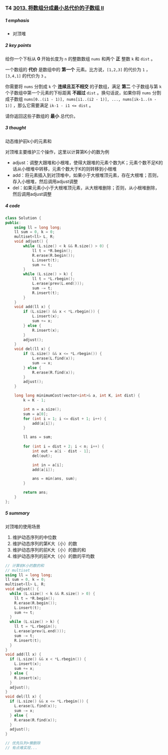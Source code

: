 ### T4 [3013. 将数组分成最小总代价的子数组 II](https://leetcode.cn/problems/divide-an-array-into-subarrays-with-minimum-cost-ii/)

##### 1 emphasis

* 对顶堆



##### 2 key points

给你一个下标从 **0** 开始长度为 `n` 的整数数组 `nums` 和两个 **正** 整数 `k` 和 `dist` 。

一个数组的 **代价** 是数组中的 **第一个** 元素。比方说，`[1,2,3]` 的代价为 `1` ，`[3,4,1]` 的代价为 `3` 。

你需要将 `nums` 分割成 `k` 个 **连续且互不相交** 的子数组，满足 **第二** 个子数组与第 `k` 个子数组中第一个元素的下标距离 **不超过** `dist` 。换句话说，如果你将 `nums` 分割成子数组 `nums[0..(i1 - 1)], nums[i1..(i2 - 1)], ..., nums[ik-1..(n - 1)]` ，那么它需要满足 `ik-1 - i1 <= dist` 。

请你返回这些子数组的 **最小** 总代价。



##### 3 thought

动态维护前k小的元素和

对顶堆主要维护三个操作，这里以计算第K小的数为例

* adjust：调整大跟堆和小根堆，使得大跟堆的元素个数为K；元素个数不足K的话从小根堆中转移，元素个数大于K的则转移到小根堆
* add：将元素插入到对顶堆中，如果小于大根堆顶元素，存在大根堆；否则，存入小根堆，然后调用adjust调整
* del：如果元素小小于大根堆顶元素，从大根堆删除；否则，从小根堆删除，然后调用adjust调整



##### 4 code

```cpp
class Solution {
public:
    using ll = long long;
    ll sum = 0, k = 0;
    multiset<ll> L, R;
    void adjust() {
        while (L.size() < k && R.size() > 0) {
            ll t = *R.begin();
            R.erase(R.begin());
            L.insert(t);
            sum += t;
        }
        while (L.size() > k) {
            ll t = *L.rbegin();
            L.erase(prev(L.end()));
            sum -= t;
            R.insert(t);
        }
    }
    void add(ll x) {
        if (L.size() && x < *L.rbegin()) {
            L.insert(x);
            sum += x;
        } else {
            R.insert(x);
        }
        adjust();
    }
    void del(ll x) {
        if (L.size() && x <= *L.rbegin()) {
            L.erase(L.find(x));
            sum -= x;
        } else {
            R.erase(R.find(x));
        }
        adjust();
    }

    long long minimumCost(vector<int>& a, int K, int dist) {
        k = K - 1;

        int n = a.size();
        sum = a[0];
        for (int i = 1; i <= dist + 1; i++) {
            add(a[i]);
        }

        ll ans = sum;
        
        for (int i = dist + 2; i < n; i++) {
            int out = a[i - dist - 1];
            del(out);

            int in = a[i];
            add(a[i]);

            ans = min(ans, sum);
        }

        return ans;
    }
};
```



##### 5 summary

对顶堆的使用场景

1. 维护动态序列的中位数
2. 维护动态序列的第K大（小）的数
3. 维护动态序列的前K大（小）的数的和
4. 维护动态序列的前K大（小）的数的平均数



```cpp
// 计算前K小的数的和
// multiset 
using ll = long long;
ll sum = 0, k = 0;
multiset<ll> L, R;
void adjust() {
  while (L.size() < k && R.size() > 0) {
    ll t = *R.begin();
    R.erase(R.begin());
    L.insert(t);
    sum += t;
  }
  while (L.size() > k) {
    ll t = *L.rbegin();
    L.erase(prev(L.end()));
    sum -= t;
    R.insert(t);
  }
}
void add(ll x) {
  if (L.size() && x < *L.rbegin()) {
    L.insert(x);
    sum += x;
  } else {
    R.insert(x);
  }
  adjust();
}
void del(ll x) {
  if (L.size() && x <= *L.rbegin()) {
    L.erase(L.find(x));
    sum -= x;
  } else {
    R.erase(R.find(x));
  }
  adjust();
}

// 优先队列+懒删除
// 有点难实现...
```

